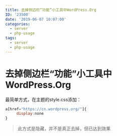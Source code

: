 ```yaml
---
title: 去掉侧边栏“功能”小工具中WordPress.Org
ID: '23500'
date: '2019-06-07 10:07:00'
categories:
  - server
  - php-usage
tags:
  - server
  - php-usage
---
```


# 去掉侧边栏“功能”小工具中WordPress.Org

最简单方式，在主题的style.css添加：

``` js 
a[href="https://cn.wordpress.org/"]{
     display:none
}
```

> 此方式是隐藏，并不是真正去掉，但已达到效果
 
 
 
 
 
 
 
 
 
 
 
 
 
 
 
 
 
 
 
 
 
 
